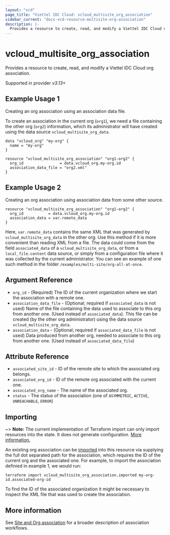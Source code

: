 ```yaml
---
layout: "vcd"
page_title: "Viettel IDC Cloud: vcloud_multisite_org_association"
sidebar_current: "docs-vcd-resource-multisite-org-association"
description: |-
  Provides a resource to create, read, and modify a Viettel IDC Cloud org association with the current org.
---
```


# vcloud\_multisite\_org\_association

Provides a resource to create, read, and modify a Viettel IDC Cloud org association.


Supported in provider *v3.13+*

## Example Usage 1

Creating an org association using an association data file.

To create an association in the current org (`org1`), we need a file containing the other org (`org2`) information, which its
administrator will have created using the data source `vcloud_multisite_org_data`.

```hcl
data "vcloud_org" "my-org" {
  name = "my-org"
}

resource "vcloud_multisite_org_association" "org1-org2" {
  org_id                = data.vcloud_org.my-org.id
  association_data_file = "org2.xml"
}
```

## Example Usage 2

Creating an org association using association data from some other source.

```hcl
resource "vcloud_multisite_org_association" "org1-org2" {
  org_id           = data.vcloud_org.my-org.id
  association_data = var.remote_data
}
```
Here, `var.remote_data` contains the same XML that was generated by `vcloud_multisite_org_data` in the other org.
Use this method if it is more convenient than reading XML from a file.
The data could come from the field `associated_data` of a `vcloud_multisite_org_data`, or from a `local_file.content`
data source, or simply from a configuration file where it was collected by the current administrator.
You can see an example of one such method in the folder `/examples/multi-site/org-all-at-once`. 

## Argument Reference

* `org_id` - (Required) The ID of the current organization where we start the association with a remote one.
* `association_data_file` - (Optional; required if `associated_data` is not used) Name of the file containing the data used to associate to this org from another one.
  (Used instead of `associated_data`). This file can be created (by the other org administrator) using the data source `vcloud_multisite_org_data`.
* `association_data` - (Optional; required if `associated_data_file` is not used) Data produced from another org, needed to associate to this org from another one.
  (Used instead of `associated_data_file`)

## Attribute Reference

* `associated_site_id` - ID of the remote site to which the associated org belongs.
* `associated_org_id` - ID of the remote org associated with the current one.
* `associated_org_name` - The name of the associated org.
* `status` - The status of the association (one of `ASYMMETRIC`, `ACTIVE`, `UNREACHABLE`, `ERROR`)


## Importing

~> **Note:** The current implementation of Terraform import can only import resources into the state. It does not generate
configuration. [More information.](https://www.terraform.io/docs/import/)

An existing org association can be [imported][docs-import] into this resource
via supplying the full dot separated path for the association, which requires the ID of the current org and the 
associated one. For example, to import the association definied in example 1, we would run:

```
terraform import vcloud_multisite_org_association.imported my-org-id.associated-org-id
```

To find the ID of the associated organization it might be necessary to inspect the XML file that was used to create the association.

## More information

See [Site and Org association](/providers/terraform-viettelidc/vcloud/latest/docs/guides/site_org_association) for a broader description
of association workflows.

[docs-import]: https://www.terraform.io/docs/import/
